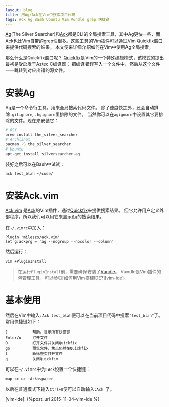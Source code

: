 ```yaml
---
layout: blog
title: 用Ag/Ack在Vim中搜索项目代码
tags: Ack Ag Bash Ubuntu Vim Vundle grep 快捷键
---
```


[Ag][ag](The Silver Searcher)和[Ack][ack]都是CLI的全局搜索工具，其中Ag更快一些，而Ack也比Vim自带的grep快很多。这些工具的Vim插件可以通过Vim Quickfix窗口来提供代码搜索的结果。
本文便来详细介绍如何在Vim中使用Ag全局搜索。

那么什么是Quickfix窗口呢？
[Quickfix][quickfix]是Vim的一个特殊编辑模式，该模式的提出最初是受启发于Aztec C编译器：
把编译错误写入一个文件中，然后从这个文件一一跳转到对应出错的源文件。

<!--more-->

# 安装Ag

Ag是一个命令行工具，用来全局搜索代码文件。
除了速度快之外，还会自动排除`.gitignore`, `.hgignore`里排除的文件。
当然你可以在`agignore`中设置其它要排除的文件。现在来安装它：

```bash
# OSX
brew install the_silver_searcher
# Archlinux
pacman -S the_silver_searcher
# Ubuntu
apt-get install silversearcher-ag
```

装好之后可以在Bash中试试：

```bash
ack test_blah ~/code/
```

# 安装Ack.vim

[Ack.vim][ack.vim] 是[Ack][ack]的Vim插件，通过[Quickfix][quickfix]来提供搜索结果。
但它允许用户定义外部程序，所以我们可以用它来显示[Ag][ag]的搜索结果。

在`~/.vimrc`中加入：

```vim
Plugin 'mileszs/ack.vim'
let g:ackprg = 'ag --nogroup --nocolor --column'
```

然后运行：

```bash
vim +PluginInstall
```

> 在运行`PluginInstall`前，需要确保安装了[Vundle][vundle]。
> Vundle是Vim插件的包管理工具，可以参见[如何用Vim搭建IDE?][vim-ide]。

# 基本使用

然后在Vim中输入`:Ack test_blah`便可以在当前项目代码中搜索`"test_blah"`了。
常用快捷键如下：

```
?           帮助，显示所有快捷键
Enter/o     打开文件
O           打开文件并关闭Quickfix
go          预览文件，焦点仍然在Quickfix
t           新标签页打开文件
q           关闭Quickfix
```

可以在`~/.vimrc`中为`:Ack`设置一个快捷键：

```bash
map <c-u> :Ack<space>
```

以后在普通模式下输入`Ctrl+U`便可以自动输入`:Ack `了。

[ag]: http://en.wikipedia.org/wiki/Silver
[ack]: http://beyondgrep.com/
[ack.vim]: https://github.com/mileszs/ack.vim
[quickfix]: http://vimdoc.sourceforge.net/htmldoc/quickfix.html#quickfix
[vundle]: github.com/gmarik/vundle
[vim-ide]: {%post_url 2015-11-04-vim-ide %}

